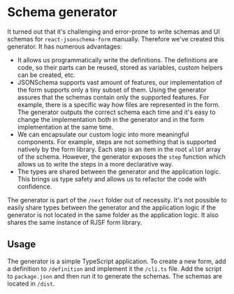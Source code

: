 # Schema generator

It turned out that it's challenging and error-prone to write schemas and UI schemas for `react-jsonschema-form` manually. Therefore we've created this generator. It has numerous advantages:
- It allows us programmatically write the definitions. The definitions are code, so their parts can be reused, stored as variables, custom helpers can be created, etc.
- JSONSchema supports vast amount of features, our implementation of the form supports only a tiny subset of them. Using the generator assures that the schemas contain only the supported features. For example, there is a specific way how files are represented in the form. The generator outputs the correct schema each time and it's easy to change the implementation both in the generator and in the form implementation at the same time.
- We can encapsulate our custom logic into more meaningful components. For example, steps are not something that is supported natively by the form library. Each step is an item in the root `allOf` array of the schema. However, the generator exposes the `step` function which allows us to write the steps in a more declarative way.
- The types are shared between the generator and the application logic. This brings us type safety and allows us to refactor the code with confidence.

The generator is part of the `/next` folder out of necessity. It's not possible to easily share types between the generator and the application logic if the generator is not located in the same folder as the application logic. It also shares the same instance of RJSF form library.

## Usage
The generator is a simple TypeScript application. To create a new form, add a definition to `/definition` and implement it the `/cli.ts` file. Add the script to `package.json` and then run it to generate the schemas. The schemas are located in `/dist`.
